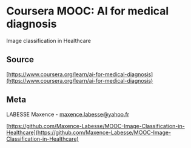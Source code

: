 # Coursera MOOC: AI for medical diagnosis

Image classification in Healthcare

## Source
[https://www.coursera.org/learn/ai-for-medical-diagnosis](https://www.coursera.org/learn/ai-for-medical-diagnosis)

## Meta

LABESSE Maxence - maxence.labesse@yahoo.fr

[https://github.com/Maxence-Labesse/MOOC-Image-Classification-in-Healthcare](https://github.com/Maxence-Labesse/MOOC-Image-Classification-in-Healthcare)